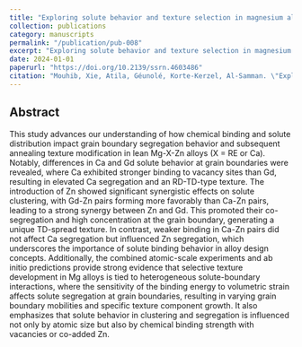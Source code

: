 ```yaml
---
title: "Exploring solute behavior and texture selection in magnesium alloys at the atomistic level"
collection: publications
category: manuscripts
permalink: "/publication/pub-008"
excerpt: "Exploring solute behavior and texture selection in magnesium alloys at the atomistic level"
date: 2024-01-01
paperurl: "https://doi.org/10.2139/ssrn.4603486"
citation: "Mouhib, Xie, Atila, Géunolé, Korte-Kerzel, Al-Samman. \"Exploring Solute Behavior and Texture Selection in Magnesium Alloys at the Atomistic Level.\" <i>Acta Materialia</i>. (2024)."
---
```


## Abstract
This study advances our understanding of how chemical binding and solute distribution impact grain boundary segregation behavior and subsequent annealing texture modification in lean Mg-X-Zn alloys (X = RE or Ca). Notably, differences in Ca and Gd solute behavior at grain boundaries were revealed, where Ca exhibited stronger binding to vacancy sites than Gd, resulting in elevated Ca segregation and an RD-TD-type texture. The introduction of Zn showed significant synergistic effects on solute clustering, with Gd-Zn pairs forming more favorably than Ca-Zn pairs, leading to a strong synergy between Zn and Gd. This promoted their co-segregation and high concentration at the grain boundary, generating a unique TD-spread texture. In contrast, weaker binding in Ca-Zn pairs did not affect Ca segregation but influenced Zn segregation, which underscores the importance of solute binding behavior in alloy design concepts. Additionally, the combined atomic-scale experiments and ab initio predictions provide strong evidence that selective texture development in Mg alloys is tied to heterogeneous solute-boundary interactions, where the sensitivity of the binding energy to volumetric strain affects solute segregation at grain boundaries, resulting in varying grain boundary mobilities and specific texture component growth. It also emphasizes that solute behavior in clustering and segregation is influenced not only by atomic size but also by chemical binding strength with vacancies or co-added Zn.